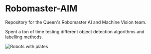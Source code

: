 # Robomaster-AIM
Repository for the Queen's Robomaster AI and Machine Vision team.

Spent a ton of time testing different object detection algorithms and labelling methods. 

![Robots with plates](https://prowe.ca/static/e53de5d8751318c3bb4d48fdf77a8a62/8eab7/sc.jpg)
